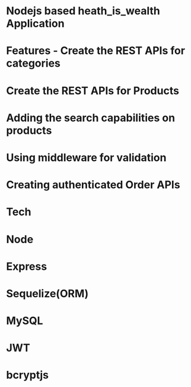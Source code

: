 # Nodejs based heath_is_wealth Application

# Features - Create the REST APIs for categories

# Create the REST APIs for Products

# Adding the search capabilities on products
# Using middleware for validation
# Creating authenticated Order APIs

# Tech

# Node
# Express
# Sequelize(ORM)
# MySQL
# JWT
# bcryptjs
